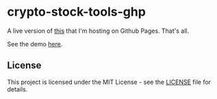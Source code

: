# crypto-stock-tools-ghp

A live version of [this](https://github.com/WeaverDyl/Cryptocurrency-Stock-Tools) that I'm hosting on Github Pages. That's all.

See the demo [here](https://www.weaverdyl.com/crypto-stock-tools-ghp/).

## License
This project is licensed under the MIT License - see the [LICENSE](LICENSE) file for details.
